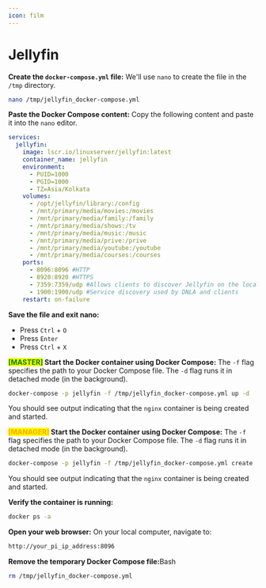 ```yaml
---
icon: film
---
```


# Jellyfin

**Create the `docker-compose.yml` file:** We'll use `nano` to create the file in the `/tmp` directory.

```bash
nano /tmp/jellyfin_docker-compose.yml
```

**Paste the Docker Compose content:** Copy the following content and paste it into the `nano` editor.

```yaml
services:
  jellyfin:
    image: lscr.io/linuxserver/jellyfin:latest
    container_name: jellyfin
    environment:
      - PUID=1000
      - PGID=1000
      - TZ=Asia/Kolkata
    volumes:
      - /opt/jellyfin/library:/config
      - /mnt/primary/media/movies:/movies
      - /mnt/primary/media/family:/family
      - /mnt/primary/media/shows:/tv
      - /mnt/primary/media/music:/music
      - /mnt/primary/media/prive:/prive
      - /mnt/primary/media/youtube:/youtube
      - /mnt/primary/media/courses:/courses
    ports:
      - 8096:8096 #HTTP
      - 8920:8920 #HTTPS
      - 7359:7359/udp #Allows clients to discover Jellyfin on the local network
      - 1900:1900/udp #Service discovery used by DNLA and clients
    restart: on-failure
```

**Save the file and exit nano:**

* Press `Ctrl` + `O`
* Press `Enter`
* Press `Ctrl` + `X`&#x20;

<mark style="color:green;">**\[MASTER]**</mark>**&#x20;Start the Docker container using Docker Compose:** The `-f` flag specifies the path to your Docker Compose file. The `-d` flag runs it in detached mode (in the background).

```bash
docker-compose -p jellyfin -f /tmp/jellyfin_docker-compose.yml up -d
```

You should see output indicating that the `nginx` container is being created and started.

<mark style="color:orange;">**\[MANAGER]**</mark>**&#x20;Start the Docker container using Docker Compose:** The `-f` flag specifies the path to your Docker Compose file. The `-d` flag runs it in detached mode (in the background).

```bash
docker-compose -p jellyfin -f /tmp/jellyfin_docker-compose.yml create
```

You should see output indicating that the `nginx` container is being created and started.

**Verify the container is running:**

```bash
docker ps -a
```

**Open your web browser:** On your local computer, navigate to:

```bash
http://your_pi_ip_address:8096
```

**Remove the temporary Docker Compose file:**&#x42;ash

```bash
rm /tmp/jellyfin_docker-compose.yml
```

